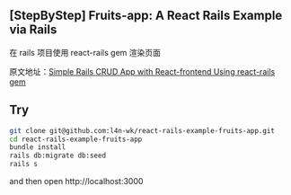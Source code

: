 [StepByStep] Fruits-app: A React Rails Example via Rails
-------------------

在 rails 项目使用 react-rails gem 渲染页面

原文地址：[Simple Rails CRUD App with React-frontend Using react-rails gem](https://medium.com/quick-code/simple-rails-crud-app-with-react-frontend-using-react-rails-gem-b708b89a9419)

## Try

```bash
git clone git@github.com:l4n-wk/react-rails-example-fruits-app.git
cd react-rails-example-fruits-app
bundle install
rails db:migrate db:seed
rails s
```

and then open http://localhost:3000

